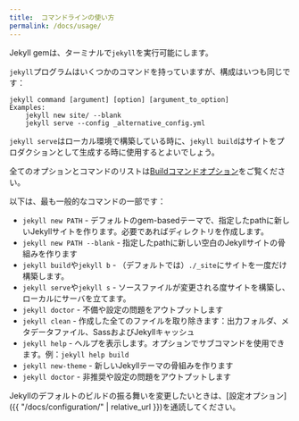 ```yaml
---
title:  コマンドラインの使い方
permalink: /docs/usage/
---
```

<!-- ---
title:  Command Line Usage
permalink: /docs/usage/
--- -->

Jekyll gemは、ターミナルで`jekyll`を実行可能にします。
<!-- The Jekyll gem makes a `jekyll` executable available to you in your terminal. -->

`jekyll`プログラムはいくつかのコマンドを持っていますが、構成はいつも同じです：
<!-- The `jekyll` program has several commands but the structure is always: -->

```
jekyll command [argument] [option] [argument_to_option]
Examples:
    jekyll new site/ --blank
    jekyll serve --config _alternative_config.yml
```

`jekyll serve`はローカル環境で構築している時に、`jekyll build`はサイトをプロダクションとして生成する時に使用するとよいでしょう。
<!-- Typically you'll use `jekyll serve` while developing locally and `jekyll build` when you need to generate the site for production. -->

全てのオプションとコマンドのリストは[Buildコマンドオプション](/docs/configuration/options/#build-command-options)をご覧ください。
<!-- For a full list of options and their argument, see [Build Command Options](/docs/configuration/options/#build-command-options). -->

以下は、最も一般的なコマンドの一部です：
<!-- Here is some of the most common commands: -->

* `jekyll new PATH` - デフォルトのgem-basedテーマで、指定したpathに新しいJekyllサイトを作ります。必要であればディレクトリを作成します。
* `jekyll new PATH --blank` - 指定したpathに新しい空白のJekyllサイトの骨組みを作ります
* `jekyll build`や`jekyll b` - （デフォルトでは）`./_site`にサイトを一度だけ構築します。
* `jekyll serve`や`jekyll s` - ソースファイルが変更される度サイトを構築し、ローカルにサーバを立てます。
* `jekyll doctor` - 不備や設定の問題をアウトプットします
* `jekyll clean` - 作成した全てのファイルを取り除きます：出力フォルダ、メタデータファイル、SassおよびJekyllキャッシュ
* `jekyll help` - ヘルプを表示します。オプションでサブコマンドを使用できます。例：`jekyll help build`
* `jekyll new-theme` - 新しいJekyllテーマの骨組みを作ります
* `jekyll doctor` - 非推奨や設定の問題をアウトプットします

<!-- * `jekyll new PATH` - Creates a new Jekyll site with default gem-based theme at specified path. The directories will be created as necessary.
* `jekyll new PATH --blank` - Creates a new blank Jekyll site scaffold at path specified path.
* `jekyll build` or `jekyll b` - Performs a one off build your site to `./_site` (by default)
* `jekyll serve` or `jekyll s` - Builds your site any time a source file changes and serves it locally
* `jekyll doctor` - Outputs any deprecation or configuration issues
* `jekyll clean` - Removes all generated files: destination folder, metadata file, Sass and Jekyll caches.
* `jekyll help` - Shows help, optionally for a given subcommand, e.g. `jekyll help build`.
* `jekyll new-theme` - Creates a new Jekyll theme scaffold.
* `jekyll doctor` - Outputs any deprecation or configuration issues. -->

Jekyllのデフォルトのビルドの振る舞いを変更したいときは、[設定オプション]({{ "/docs/configuration/" | relative_url }})を通読してください。
<!-- To change Jekyll's default build behavior have a look through the [configuration options](/docs/configuration/). -->
